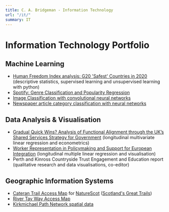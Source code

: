```yaml
---
title: C. A. Bridgeman - Information Technology
url: "/it/"
summary: IT
---
```


# Information Technology Portfolio
## Machine Learning
- [Human Freedom Index analysis: G20 'Safest' Countries in 2020](https://github.com/cabridgeman/HFI-Analysis) (descriptive statistics, supervised learning and unsupervised learning with python)
- [Spotify: Genre Classification and Popularity Regression](/spotifyclass.pdf)
- [Image Classification with convolutional neural networks](/imageclassification.pdf)
- [Newspaper article category classification with neural networks](/nnarticles.pdf)

## Data Analysis & Visualisation
- [Gradual Quick Wins? Analysis of Functional Alignment through the UK’s Shared Services Strategy for Government](/pgdiss.pdf) (longitudinal multivariate linear regression and econometrics)
- [Worker Representation in Policymaking and Support for European Integration](/ugdiss.pdf) (longitudinal multiple linear regression and visualisation)
- Perth and Kinross Countryside Trust Engagement and Education report (qualitative research and data visualisations, co-editor)


## Geographic Information Systems
 - [Cateran Trail Access Map](https://cabridgeman.github.io/cateran-trail-web-map/) for [NatureScot](https://www.nature.scot/) ([Scotland's Great Trails](https://www.scotlandsgreattrails.com/))
 - [River Tay Way Access Map](https://cabridgeman.github.io/cateran-trail-web-map/)
- [Kirkmichael Path Network spatial data](/kirkmichael.pdf)

